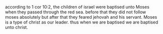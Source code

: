 according to 1 cor 10:2, the children of israel were baptised unto Moses when they passed through the red sea. before that they did not follow moses absolutely but after that they feared jehovah and his servant. Moses is a type of christ as our leader. thus when we are baptised we are baptised unto christ.
